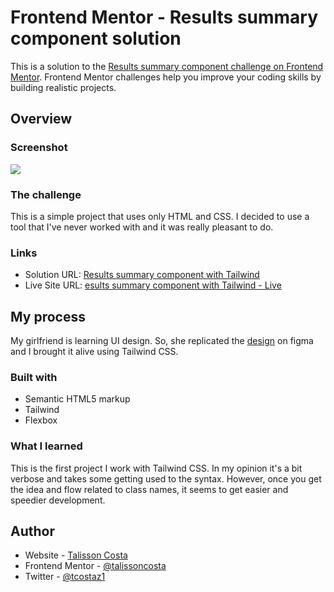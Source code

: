 # Frontend Mentor - Results summary component solution

This is a solution to the [Results summary component challenge on Frontend Mentor](https://www.frontendmentor.io/challenges/results-summary-component-CE_K6s0maV). Frontend Mentor challenges help you improve your coding skills by building realistic projects. 

## Overview

### Screenshot

![](./screenshot.jpg)

### The challenge

This is a simple project that uses only HTML and CSS. I decided to use a tool that I've never worked with and it was really pleasant to do.

### Links

- Solution URL: [Results summary component with Tailwind](https://github.com/talissoncosta/talissoncosta.github.io/blob/master/frontend-mentor/results-summary-component)
- Live Site URL: [esults summary component with Tailwind - Live](https://talissoncosta.github.io/frontend-mentor/results-summary-component/index.html)

## My process

My girlfriend is learning UI design. So, she replicated the [design](https://www.figma.com/file/exDA22GN3b0ChGJYOrCFE5/Results-Summary?node-id=0%3A1&t=F47wigKBXDRnfSy7-1) on figma and I brought it alive using Tailwind CSS.

### Built with

- Semantic HTML5 markup
- Tailwind
- Flexbox

### What I learned

This is the first project I work with Tailwind CSS. In my opinion it's a bit verbose and takes some getting used to the syntax. However, once you get the idea and flow related to class names, it seems to get easier and speedier development.

## Author

- Website - [Talisson Costa](https://talissoncosta.github.io/)
- Frontend Mentor - [@talissoncosta](https://www.frontendmentor.io/profile/talissoncosta)
- Twitter - [@tcostaz1](https://twitter.com/tcostaz1)
